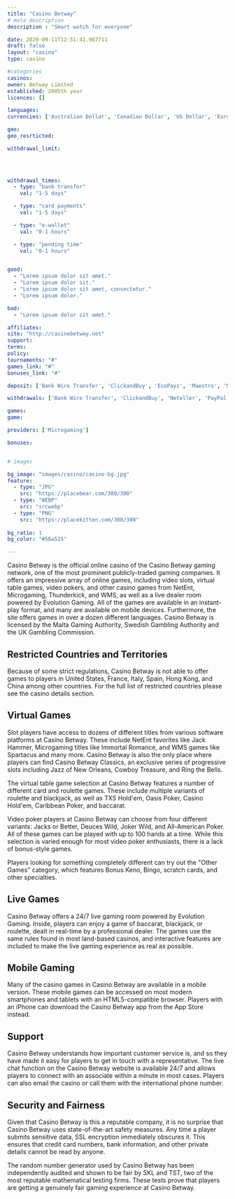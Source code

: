 ```yaml
---
title: "Casino Betway"
# meta description
description : "Smart watch for everyone"

date: 2020-09-11T12:51:41.987711
draft: false
layout: "casino" 
type: casino

#categories
casinos: 
owner: Betway Limited
established: 2005th year
licences: []

languages: 
currencies: ['Australian Dollar', 'Canadian Dollar', 'US Dollar', 'Euro', 'Pound Sterling', 'Swedish Krona', 'Norwegian Krone', 'Danish Krone', 'New Zealand Dollar', 'Russian Ruble']

geo: 
geo_resrticted: 

withdrawal_limit:

  
  

withdrawal_times:
  - type: "bank transfer"
    val: "1-5 days"

  - type: "card payments"
    val: "1-5 days"

  - type: "e-wallet"
    val: "0-1 hours"

  - type: "pending time"
    val: "0-1 hours"


good:
  - "Lorem ipsum dolor sit amet."
  - "Lorem ipsum dolor sit."
  - "Lorem ipsum dolor sit amet, consectetur."
  - "Lorem ipsum dolor."

bad:
  - "Lorem ipsum dolor sit amet."

affiliates: 
site: "http://casinobetway.net"
support: 
terms:
policy:
tournaments: "#"
games_link: "#"
bonuses_link: "#"

deposit: ['Bank Wire Transfer', 'ClickandBuy', 'EcoPayz', 'Maestro', 'MasterCard', 'Neteller', 'PayPal', 'Paysafe Card', 'Ukash', 'Visa Electron', 'Visa', 'Entropay', 'Przelewy24', 'Sofortuberwaisung', 'POLi', 'GiroPay', 'EPS', 'Boleto', 'eKonto', 'EZIPay', 'Euteller', 'Lobanet', 'Neosurf', 'QIWI', 'Trustly', 'Skrill', 'AstroPay Card', 'Direct Bank Transfer', 'Instant Banking', 'i-Banq', 'WebMoney', 'Citadel Direct']

withdrawals: ['Bank Wire Transfer', 'ClickandBuy', 'Neteller', 'PayPal', 'Visa Debit', 'Visa Electron', 'instaDebit', 'Visa', 'Entropay', 'EcoPayz', 'Lobanet', 'EZIPay', 'QIWI', 'Skrill', 'Citadel Direct', 'iBanq']

games: 
game:

providers: ['Microgaming']

bonuses:


# images

bg_image: "images/casino/casino-bg.jpg"  
feature:
  - type: "JPG" 
    src: "https://placebear.com/300/300"
  - type: "WEBP"
    src: "srcwebp"
  - type: "PNG"
    src: "https://placekitten.com/300/300"  
 
bg_ratio: 1 
bg_color: "#58a525"  

---
```


Casino Betway is the official online casino of the Casino Betway gaming network, one of the most prominent publicly-traded gaming companies. It offers an impressive array of online games, including video slots, virtual table games, video pokers, and other casino games from NetEnt, Microgaming, Thunderkick, and WMS, as well as a live dealer room powered by Evolution Gaming. All of the games are available in an instant-play format, and many are available on mobile devices. Furthermore, the site offers games in over a dozen different languages. Casino Betway is licensed by the Malta Gaming Authority, Swedish Gambling Authority and the UK Gambling Commission.

## Restricted Countries and Territories
Because of some strict regulations, Casino Betway is not able to offer games to players in United States, France, Italy, Spain, Hong Kong, and China among other countries. For the full list of restricted countries please see the casino details section.

## Virtual Games
Slot players have access to dozens of different titles from various software platforms at Casino Betway. These include NetEnt favorites like Jack Hammer, Microgaming titles like Immortal Romance, and WMS games like Spartacus and many more. Casino Betway is also the only place where players can find Casino Betway Classics, an exclusive series of progressive slots including Jazz of New Orleans, Cowboy Treasure, and Ring the Bells.

The virtual table game selection at Casino Betway features a number of different card and roulette games. These include multiple variants of roulette and blackjack, as well as TXS Hold'em, Oasis Poker, Casino Hold'em, Caribbean Poker, and baccarat.

Video poker players at Casino Betway can choose from four different variants: Jacks or Better, Deuces Wild, Joker Wild, and All-American Poker. All of these games can be played with up to 100 hands at a time. While this selection is varied enough for most video poker enthusiasts, there is a lack of bonus-style games.

Players looking for something completely different can try out the "Other Games" category, which features Bonus Keno, Bingo, scratch cards, and other specialties.

## Live Games
Casino Betway offers a 24/7 live gaming room powered by Evolution Gaming. Inside, players can enjoy a game of baccarat, blackjack, or roulette, dealt in real-time by a professional dealer. The games use the same rules found in most land-based casinos, and interactive features are included to make the live gaming experience as real as possible.

## Mobile Gaming
Many of the casino games in Casino Betway are available in a mobile version. These mobile games can be accessed on most modern smartphones and tablets with an HTML5-compatible browser. Players with an iPhone can download the Casino Betway app from the App Store instead.

## Support
Casino Betway understands how important customer service is, and so they have made it easy for players to get in touch with a representative. The live chat function on the Casino Betway website is available 24/7 and allows players to connect with an associate within a minute in most cases. Players can also email the casino or call them with the international phone number.

## Security and Fairness
Given that Casino Betway is this a reputable company, it is no surprise that Casino Betway uses state-of-the-art safety measures. Any time a player submits sensitive data, SSL encryption immediately obscures it. This ensures that credit card numbers, bank information, and other private details cannot be read by anyone.

The random number generator used by Casino Betway has been independently audited and shown to be fair by SKL and TST, two of the most reputable mathematical testing firms. These tests prove that players are getting a genuinely fair gaming experience at Casino Betway.